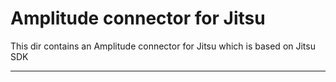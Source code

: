 # Amplitude connector for Jitsu

This dir contains an Amplitude connector for Jitsu which is based on Jitsu SDK

<hr />

<!-- ## Dev tips -->

<!-- For testing the connector you'll need: [apiKey](https://support.airtable.com/hc/en-us/articles/219046777-How-do-I-get-my-API-key-), [baseId and tableId](https://support.airtable.com/hc/en-us/articles/4405741487383-Understanding-Airtable-IDs)

Run `yarn execute -c "{apiKey:'XXX', baseId:'XXX'}" -s "{tableId:'XXXX'}"` to dump the table to stdout and make sure the data looks good -->

